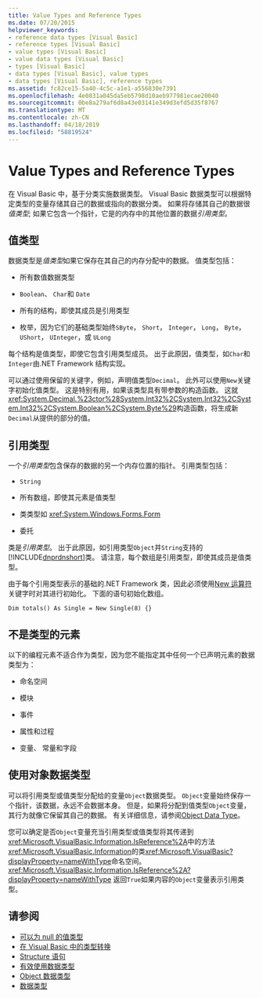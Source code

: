 ```yaml
---
title: Value Types and Reference Types
ms.date: 07/20/2015
helpviewer_keywords:
- reference data types [Visual Basic]
- reference types [Visual Basic]
- value types [Visual Basic]
- value data types [Visual Basic]
- types [Visual Basic]
- data types [Visual Basic], value types
- data types [Visual Basic], reference types
ms.assetid: fc82ce15-5a40-4c5c-a1e1-a556830e7391
ms.openlocfilehash: 4e0831a045da5eb5798d10aeb977981ecae20040
ms.sourcegitcommit: 0be8a279af6d8a43e03141e349d3efd5d35f8767
ms.translationtype: MT
ms.contentlocale: zh-CN
ms.lasthandoff: 04/18/2019
ms.locfileid: "58819524"
---
```

# <a name="value-types-and-reference-types"></a>Value Types and Reference Types
在 Visual Basic 中，基于分类实施数据类型。 Visual Basic 数据类型可以根据特定类型的变量存储其自己的数据或指向的数据分类。 如果将存储其自己的数据很*值类型*; 如果它包含一个指针，它是的内存中的其他位置的数据*引用类型*。  
  
## <a name="value-types"></a>值类型  
 数据类型是*值类型*如果它保存在其自己的内存分配中的数据。 值类型包括：  
  
-   所有数值数据类型  
  
-   `Boolean`、 `Char`和 `Date`  
  
-   所有的结构，即使其成员是引用类型  
  
-   枚举，因为它们的基础类型始终`SByte`， `Short`， `Integer`， `Long`， `Byte`， `UShort`， `UInteger`，或 `ULong`  
  
 每个结构是值类型，即使它包含引用类型成员。 出于此原因，值类型，如`Char`和`Integer`由.NET Framework 结构实现。  
  
 可以通过使用保留的关键字，例如，声明值类型`Decimal`。 此外可以使用`New`关键字初始化值类型。 这是特别有用，如果该类型具有带参数的构造函数。 这就<xref:System.Decimal.%23ctor%28System.Int32%2CSystem.Int32%2CSystem.Int32%2CSystem.Boolean%2CSystem.Byte%29>构造函数，将生成新`Decimal`从提供的部分的值。  
  
## <a name="reference-types"></a>引用类型  
 一个*引用类型*包含保存的数据的另一个内存位置的指针。 引用类型包括：  
  
-   `String`  
  
-   所有数组，即使其元素是值类型  
  
-   类类型如 <xref:System.Windows.Forms.Form>  
  
-   委托  
  
 类是*引用类型*。 出于此原因，如引用类型`Object`并`String`支持的[!INCLUDE[dnprdnshort](~/includes/dnprdnshort-md.md)]类。 请注意，每个数组是引用类型，即使其成员是值类型。  
  
 由于每个引用类型表示的基础的.NET Framework 类，因此必须使用[New 运算符](../../../../visual-basic/language-reference/operators/new-operator.md)关键字时对其进行初始化。 下面的语句初始化数组。  
  
```  
Dim totals() As Single = New Single(8) {}  
```  
  
## <a name="elements-that-are-not-types"></a>不是类型的元素  
 以下的编程元素不适合作为类型，因为您不能指定其中任何一个已声明元素的数据类型为：  
  
-   命名空间  
  
-   模块  
  
-   事件  
  
-   属性和过程  
  
-   变量、 常量和字段  
  
## <a name="working-with-the-object-data-type"></a>使用对象数据类型  
 可以将引用类型或值类型分配给的变量`Object`数据类型。 `Object`变量始终保存一个指针，该数据，永远不会数据本身。 但是，如果将分配到值类型`Object`变量，其行为就像它保留其自己的数据。 有关详细信息，请参阅[Object Data Type](../../../../visual-basic/language-reference/data-types/object-data-type.md)。  
  
 您可以确定是否`Object`变量充当引用类型或值类型将其传递到<xref:Microsoft.VisualBasic.Information.IsReference%2A>中的方法<xref:Microsoft.VisualBasic.Information>的类<xref:Microsoft.VisualBasic?displayProperty=nameWithType>命名空间。 <xref:Microsoft.VisualBasic.Information.IsReference%2A?displayProperty=nameWithType> 返回`True`如果内容的`Object`变量表示引用类型。  
  
## <a name="see-also"></a>请参阅

- [可以为 null 的值类型](../../../../visual-basic/programming-guide/language-features/data-types/nullable-value-types.md)
- [在 Visual Basic 中的类型转换](../../../../visual-basic/programming-guide/language-features/data-types/type-conversions.md)
- [Structure 语句](../../../../visual-basic/language-reference/statements/structure-statement.md)
- [有效使用数据类型](../../../../visual-basic/programming-guide/language-features/data-types/efficient-use-of-data-types.md)
- [Object 数据类型](../../../../visual-basic/language-reference/data-types/object-data-type.md)
- [数据类型](../../../../visual-basic/programming-guide/language-features/data-types/index.md)
